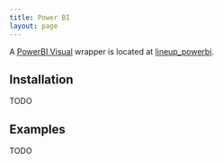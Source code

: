 ```yaml
---
title: Power BI
layout: page
---
```



A [PowerBI Visual](https://github.com/Microsoft/PowerBI-Visuals) wrapper is located at [lineup_powerbi](https://github.com/lineupjs/lineup_powerbi).

Installation
------------

TODO

Examples
--------

TODO
